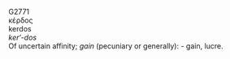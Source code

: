 <body>
  <p>G2771<br>  κέρδος  <br> kerdos  <br><i>ker‘-dos </i><br>Of uncertain affinity; <i>gain</i> (pecuniary or generally): - gain, lucre.<br></p>
 </body>